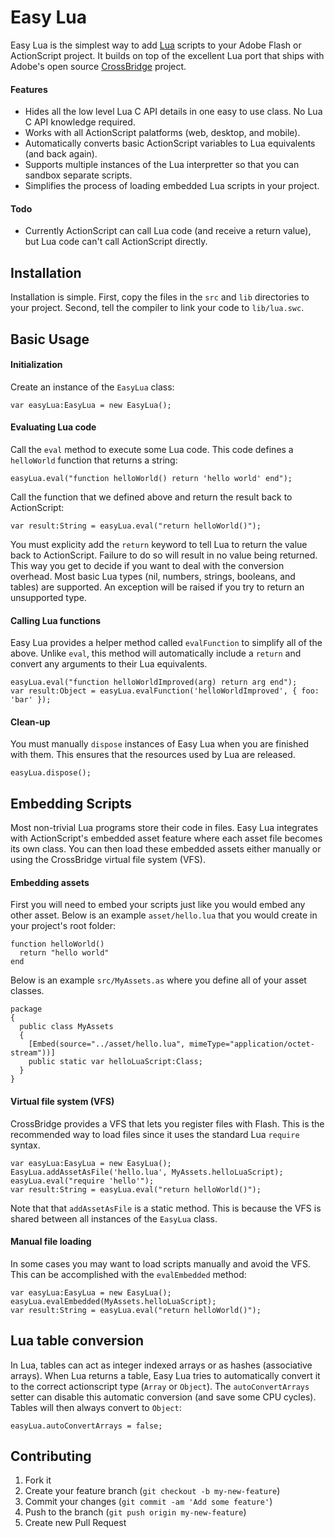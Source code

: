 # Easy Lua

Easy Lua is the simplest way to add [Lua](http://www.lua.org/) scripts to your Adobe Flash or ActionScript project.
It builds on top of the excellent Lua port that ships with Adobe's open source [CrossBridge](https://github.com/adobe-flash/crossbridge) project.

#### Features

- Hides all the low level Lua C API details in one easy to use class.  No Lua C API knowledge required.
- Works with all ActionScript palatforms (web, desktop, and mobile).
- Automatically converts basic ActionScript variables to Lua equivalents (and back again).
- Supports multiple instances of the Lua interpretter so that you can sandbox separate scripts.
- Simplifies the process of loading embedded Lua scripts in your project.

#### Todo

- Currently ActionScript can call Lua code (and receive a return value), but Lua code can't call ActionScript directly.

## Installation

Installation is simple.
First, copy the files in the `src` and `lib` directories to your project.
Second, tell the compiler to link your code to `lib/lua.swc`.

## Basic Usage

#### Initialization

Create an instance of the `EasyLua` class:

    var easyLua:EasyLua = new EasyLua();

#### Evaluating Lua code

Call the `eval` method to execute some Lua code.  This code defines a `helloWorld` function that returns a string:

    easyLua.eval("function helloWorld() return 'hello world' end");

Call the function that we defined above and return the result back to ActionScript:

    var result:String = easyLua.eval("return helloWorld()");

You must explicity add the `return` keyword to tell Lua to return the value back to ActionScript.
Failure to do so will result in no value being returned.
This way you get to decide if you want to deal with the conversion overhead.
Most basic Lua types (nil, numbers, strings, booleans, and tables) are supported.
An exception will be raised if you try to return an unsupported type.

#### Calling Lua functions

Easy Lua provides a helper method called `evalFunction` to simplify all of the above.
Unlike `eval`, this method will automatically include a `return` and convert any arguments to their Lua equivalents.

    easyLua.eval("function helloWorldImproved(arg) return arg end");
    var result:Object = easyLua.evalFunction('helloWorldImproved', { foo: 'bar' });

#### Clean-up

You must manually `dispose` instances of Easy Lua when you are finished with them.
This ensures that the resources used by Lua are released.

    easyLua.dispose();

## Embedding Scripts

Most non-trivial Lua programs store their code in files.
Easy Lua integrates with ActionScript's embedded asset feature where each asset file becomes its own class.
You can then load these embedded assets either manually or using the CrossBridge virtual file system (VFS).

#### Embedding assets

First you will need to embed your scripts just like you would embed any other asset.
Below is an example `asset/hello.lua` that you would create in your project's root folder:

    function helloWorld()
      return "hello world"
    end

Below is an example `src/MyAssets.as` where you define all of your asset classes.

    package
    {
      public class MyAssets
      {
        [Embed(source="../asset/hello.lua", mimeType="application/octet-stream"))]
        public static var helloLuaScript:Class;
      }
    }

#### Virtual file system (VFS)

CrossBridge provides a VFS that lets you register files with Flash.
This is the recommended way to load files since it uses the standard Lua `require` syntax.

    var easyLua:EasyLua = new EasyLua();
    EasyLua.addAssetAsFile('hello.lua', MyAssets.helloLuaScript);
    easyLua.eval("require 'hello'");
    var result:String = easyLua.eval("return helloWorld()");

Note that that `addAssetAsFile` is a static method.
This is because the VFS is shared between all instances of the `EasyLua` class.

#### Manual file loading

In some cases you may want to load scripts manually and avoid the VFS.
This can be accomplished with the `evalEmbedded` method:

    var easyLua:EasyLua = new EasyLua();
    easyLua.evalEmbedded(MyAssets.helloLuaScript);
    var result:String = easyLua.eval("return helloWorld()");

## Lua table conversion

In Lua, tables can act as integer indexed arrays or as hashes (associative arrays).
When Lua returns a table, Easy Lua tries to automatically convert it to the correct actionscript type (`Array` or `Object`).
The `autoConvertArrays` setter can disable this automatic conversion (and save some CPU cycles).
Tables will then always convert to `Object`:

    easyLua.autoConvertArrays = false;

## Contributing

1. Fork it
2. Create your feature branch (`git checkout -b my-new-feature`)
3. Commit your changes (`git commit -am 'Add some feature'`)
4. Push to the branch (`git push origin my-new-feature`)
5. Create new Pull Request
